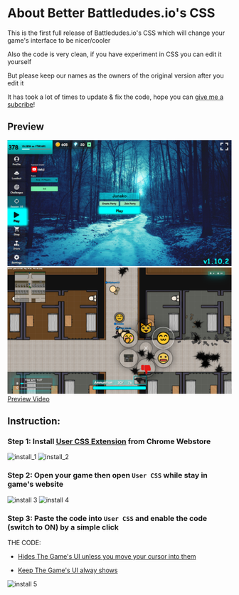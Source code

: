 # About Better Battledudes.io's CSS
This is the first full release of Battledudes.io's CSS which will change your game's interface to be nicer/cooler

Also the code is very clean, if you have experiment in CSS you can edit it yourself

But please keep our names as the owners of the original version after you edit it

It has took a lot of times to update & fix the code, hope you can [give me a subcribe](https://www.youtube.com/@_junako?sub_confirmation=1)!

## Preview
![in-game1](https://raw.githubusercontent.com/iBLiSSIN/Battledudes.io_CSS/main/Screenshot%20(2203).png)
![in-game2](https://raw.githubusercontent.com/iBLiSSIN/Battledudes.io_CSS/main/Screenshot%20(2205).png)
[Preview Video](https://youtu.be/8AaueuhLqRw)

## Instruction:
### Step 1: Install [User CSS Extension](https://chrome.google.com/webstore/detail/user-css/okpjlejfhacmgjkmknjhadmkdbcldfcb) from Chrome Webstore
![install_1](https://cdn.discordapp.com/attachments/1167442895482146939/1167452649445150831/image.png)
![install_2](https://cdn.discordapp.com/attachments/1167442895482146939/1167452649696788510/image.png)
### Step 2: Open your game then open `User CSS` while stay in game's website
![install 3](https://cdn.discordapp.com/attachments/1167442895482146939/1167452886553342022/image.png)
![install 4](https://cdn.discordapp.com/attachments/1167442895482146939/1167452886909861968/image.png)
### Step 3: Paste the code into `User CSS` and enable the code (switch to ON) by a simple click
THE CODE:
-  [Hides The Game's UI unless you move your cursor into them](https://raw.githubusercontent.com/iBLiSSIN/Battledudes.io_CSS/main/css_h.css)

-  [Keep The Game's UI alway shows](https://raw.githubusercontent.com/iBLiSSIN/Battledudes.io_CSS/main/css_o.css)

![install 5](https://cdn.discordapp.com/attachments/1167442895482146939/1167453357988909138/image.png)
